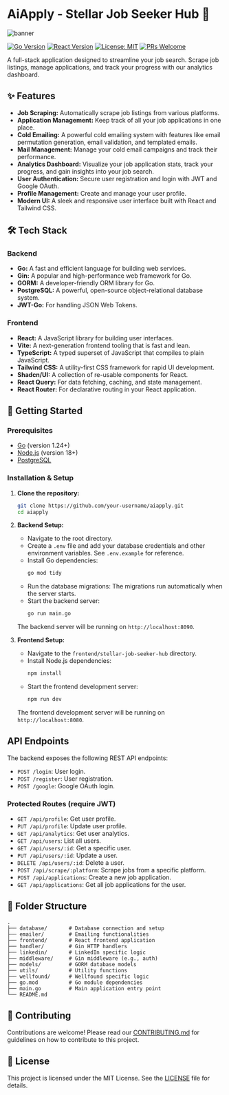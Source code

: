 # AiApply - Stellar Job Seeker Hub 🚀

![banner](https://i.imgur.com/EXAMPLE.png) <!-- Replace with a cool project banner -->

[![Go Version](https://img.shields.io/badge/go-1.24+-blue.svg)](https://golang.org)
[![React Version](https://img.shields.io/badge/react-18.3-blue.svg)](https://reactjs.org)
[![License: MIT](https://img.shields.io/badge/License-MIT-yellow.svg)](https://opensource.org/licenses/MIT)
[![PRs Welcome](https://img.shields.io/badge/PRs-welcome-brightgreen.svg)](CONTRIBUTING.md)

A full-stack application designed to streamline your job search. Scrape job listings, manage applications, and track your progress with our analytics dashboard.

## ✨ Features

- **Job Scraping:** Automatically scrape job listings from various platforms.
- **Application Management:** Keep track of all your job applications in one place.
- **Cold Emailing:** A powerful cold emailing system with features like email permutation generation, email validation, and templated emails.
- **Mail Management:** Manage your cold email campaigns and track their performance.
- **Analytics Dashboard:** Visualize your job application stats, track your progress, and gain insights into your job search.
- **User Authentication:** Secure user registration and login with JWT and Google OAuth.
- **Profile Management:** Create and manage your user profile.
- **Modern UI:** A sleek and responsive user interface built with React and Tailwind CSS.

## 🛠️ Tech Stack

### Backend

- **Go:** A fast and efficient language for building web services.
- **Gin:** A popular and high-performance web framework for Go.
- **GORM:** A developer-friendly ORM library for Go.
- **PostgreSQL:** A powerful, open-source object-relational database system.
- **JWT-Go:** For handling JSON Web Tokens.

### Frontend

- **React:** A JavaScript library for building user interfaces.
- **Vite:** A next-generation frontend tooling that is fast and lean.
- **TypeScript:** A typed superset of JavaScript that compiles to plain JavaScript.
- **Tailwind CSS:** A utility-first CSS framework for rapid UI development.
- **Shadcn/UI:** A collection of re-usable components for React.
- **React Query:** For data fetching, caching, and state management.
- **React Router:** For declarative routing in your React application.

## 🚀 Getting Started

### Prerequisites

- [Go](https://golang.org/doc/install) (version 1.24+)
- [Node.js](https://nodejs.org/en/download/) (version 18+)
- [PostgreSQL](https://www.postgresql.org/download/)

### Installation & Setup

1.  **Clone the repository:**
    ```bash
    git clone https://github.com/your-username/aiapply.git
    cd aiapply
    ```

2.  **Backend Setup:**
    - Navigate to the root directory.
    - Create a `.env` file and add your database credentials and other environment variables. See `.env.example` for reference.
    - Install Go dependencies:
      ```bash
      go mod tidy
      ```
    - Run the database migrations:
      The migrations run automatically when the server starts.
    - Start the backend server:
      ```bash
      go run main.go
      ```
    The backend server will be running on `http://localhost:8090`.

3.  **Frontend Setup:**
    - Navigate to the `frontend/stellar-job-seeker-hub` directory.
    - Install Node.js dependencies:
      ```bash
      npm install
      ```
    - Start the frontend development server:
      ```bash
      npm run dev
      ```
    The frontend development server will be running on `http://localhost:8080`.

## API Endpoints

The backend exposes the following REST API endpoints:

- `POST /login`: User login.
- `POST /register`: User registration.
- `POST /google`: Google OAuth login.

### Protected Routes (require JWT)

- `GET /api/profile`: Get user profile.
- `PUT /api/profile`: Update user profile.
- `GET /api/analytics`: Get user analytics.
- `GET /api/users`: List all users.
- `GET /api/users/:id`: Get a specific user.
- `PUT /api/users/:id`: Update a user.
- `DELETE /api/users/:id`: Delete a user.
- `POST /api/scrape/:platform`: Scrape jobs from a specific platform.
- `POST /api/applications`: Create a new job application.
- `GET /api/applications`: Get all job applications for the user.

## 📂 Folder Structure

```
.
├── database/       # Database connection and setup
├── emailer/        # Emailing functionalities
├── frontend/       # React frontend application
├── handler/        # Gin HTTP handlers
├── linkedin/       # LinkedIn specific logic
├── middleware/     # Gin middleware (e.g., auth)
├── models/         # GORM database models
├── utils/          # Utility functions
├── wellfound/      # Wellfound specific logic
├── go.mod          # Go module dependencies
├── main.go         # Main application entry point
└── README.md
```

## 🤝 Contributing

Contributions are welcome! Please read our [CONTRIBUTING.md](CONTRIBUTING.md) for guidelines on how to contribute to this project.

## 📄 License

This project is licensed under the MIT License. See the [LICENSE](LICENSE) file for details.